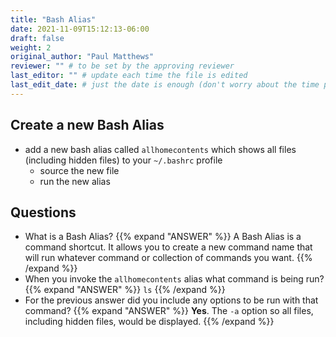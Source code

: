 ```yaml
---
title: "Bash Alias"
date: 2021-11-09T15:12:13-06:00
draft: false
weight: 2
original_author: "Paul Matthews" 
reviewer: "" # to be set by the approving reviewer
last_editor: "" # update each time the file is edited
last_edit_date: # just the date is enough (don't worry about the time portion)
---
```


## Create a new Bash Alias

- add a new bash alias called `allhomecontents` which shows all files (including hidden files) to your `~/.bashrc` profile
  - source the new file
  - run the new alias

## Questions

- What is a Bash Alias?
{{% expand "ANSWER" %}} 
A Bash Alias is a command shortcut. It allows you to create a new command name that will run whatever command or collection of commands you want.
{{% /expand %}}
- When you invoke the `allhomecontents` alias what command is being run?
{{% expand "ANSWER" %}} 
`ls`
{{% /expand %}}
- For the previous answer did you include any options to be run with that command?
{{% expand "ANSWER" %}}
**Yes**. The `-a` option so all files, including hidden files, would be displayed. 
{{% /expand %}}